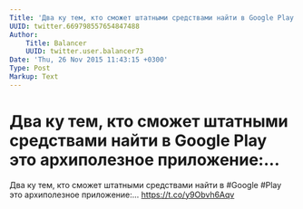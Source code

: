 ```yaml
---
Title: 'Два ку тем, кто сможет штатными средствами найти в Google Play это архиполезное приложение:...'
UUID: twitter.669798557654847488
Author:
    Title: Balancer
    UUID: twitter.user.balancer73
Date: 'Thu, 26 Nov 2015 11:43:15 +0300'
Type: Post
Markup: Text
---
```


# Два ку тем, кто сможет штатными средствами найти в Google Play это архиполезное приложение:...

Два ку тем, кто сможет штатными средствами найти в #Google
#Play это архиполезное приложение:...
https://t.co/y9Obvh6Aqv